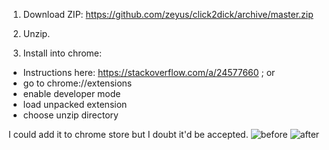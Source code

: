 

1. Download ZIP:
https://github.com/zeyus/click2dick/archive/master.zip

1. Unzip.

1. Install into chrome:
 * Instructions here: https://stackoverflow.com/a/24577660 ; or
 * go to chrome://extensions
 * enable developer mode
 * load unpacked extension
 * choose unzip directory

I could add it to chrome store but I doubt it'd be accepted.
![before](https://i.imgur.com/4YYKCVQ.png)
![after](https://i.imgur.com/fQvEmE7.png)

